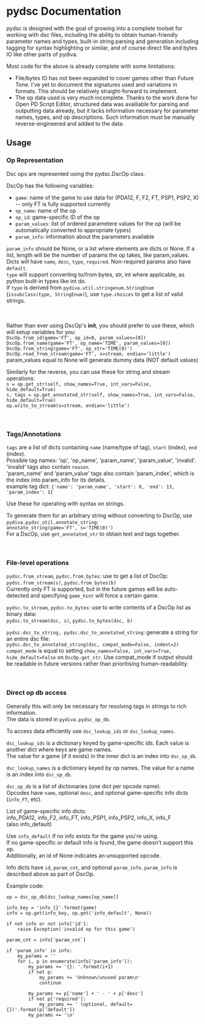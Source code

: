 pydsc Documentation
===================

pydsc is designed with the goal of growing into a complete toolset for working with dsc files, including the ability to
obtain human-friendly parameter names and types, built-in string parsing and generation including tagging for syntax
highlighting or similar, and of course direct file and bytes IO like other parts of pydiva.

Most code for the above is already complete with some limitations:
- File/bytes IO has not been expanded to cover games other than Future Tone.
    I've yet to document the signatures used and variations in formats.
    This should be relatively straight-forward to implement.
- The op data used is very much incomplete.
    Thanks to the work done for Open PD Script Editor, structured data was availiable for parsing and outputting data
    already, but it lacks information necessary for parameter names, types, and op descriptions. Such information must
    be manually reverse-engineered and added to the data.

## Usage
### Op Representation
Dsc ops are represented using the pydsc.DscOp class.

DscOp has the following variables:  
 * `game`: name of the game to use data for (PDA12, F, F2, FT, PSP1, PSP2, X) -- only FT is fully supported currently
 * `op_name`: name of the op
 * `op_id`: game-specific ID of the op
 * `param_values`: list of ordered parametere values for the op (will be automatically converted to appropriate types)
 * `param_info`: information about the parameters available

`param_info` should be None, or a list where elements are dicts or None. If a list, length will be the number of params
the op takes, like param_values.  
Dicts will have `name`, `desc`, `type`, `required`. Non-required params also have `default`.  
`type` will support converting to/from bytes, str, int where applicable, as python built-in types like int do.  
If `type` is derived from `pydiva.util.stringenum.StringEnum` (`issubclass(type, StringEnum)`), use `type.choices` to
get a list of valid strings.

　

Rather than ever using DscOp's __init__, you should prefer to use these, which will setup variables for you:  
`DscOp.from_id(game='FT', op_id=0, param_values=[0])`  
`DscOp.from_name(game='FT', op_name='TIME', param_values=[0])`  
`DscOp.from_string(game='FT', op_str='TIME(0)')`  
`DscOp.read_from_stream(game='FT', s=stream, endian='little')`  
param_values equal to None will generate dummy data (NOT default values)

Similarly for the reverse, you can use these for string and stream operations:  
`s = op.get_str(self, show_names=True, int_vars=False, hide_default=True)`  
`s, tags = op.get_annotated_str(self, show_names=True, int_vars=False, hide_default=True)`  
`op.write_to_stream(s=stream, endian='little')`  

　

### Tags/Annotations
`tags` are a list of dicts containing `name` (name/type of tag), `start` (index), `end` (index).  
Possible tag names: 'op', 'op_name', 'param_name', 'param_value', 'invalid'.  
'invalid' tags also contain `reason`.  
'param_name' and 'param_value' tags also contain 'param_index', which is the index into param_info for its details.  
example tag dict: `{'name': 'param_name', 'start': 8, 'end': 13, 'param_index': 1{`

Use these for operating with syntax on strings.

To generate them for an arbitrary string without converting to DscOp, use `pydiva.pydsc_util.annotate_string`:  
`annotate_string(game='FT', s='TIME(0)')`  
For a DscOp, use `get_annotated_str` to obtain text and tags together.

　

### File-level operations
`pydsc.from_stream`, `pydsc.from_bytes`: use to get a list of DscOp:  
`pydsc.from_stream(s)`, `pydsc.from_bytes(b)`  
Currently only FT is supported, but in the future games will be auto-detected and specifying `game_hint` will force a
certain game.

`pydsc.to_stream`, `pydsc.to_bytes`: use to write contents of a DscOp list as binary data:  
`pydsc.to_stream(dsc, s)`, `pydsc.to_bytes(dsc, b)`

`pydsc.dsc_to_string, pydsc.dsc_to_annotated_string`: generate a string for an entire dsc file:  
`pydsc.dsc_to_annotated_string(dsc, compat_mode=False, indent=2)`  
`compat_mode` is equal to setting `show_names=False, int_vars=True, hide_default=False` on `DscOp.get_str`.
Use compat_mode if output should be readable in future versions rather than prioritising human-readability.

　

### Direct op db access
Generally this will only be necessary for resolving tags in strings to rich information.  
The data is stored in `pydiva.pydsc_op_db`.

To access data efficiently use `dsc_lookup_ids` or `dsc_lookup_names`.

`dsc_lookup_ids` is a dictionary keyed by game-specific ids. Each value is another dict where keys are game names.  
The value for a game (if it exists) in the inner dict is an index into `dsc_op_db`.

`dsc_lookup_names` is a dictionary keyed by op names. The value for a name is an index into `dsc_op_db`.

`dsc_op_db` is a list of dictionaries (one dict per opcode name).  
Opcodes have `name`, optional `desc`, and optional game-specific info dicts (`info_FT`, etc).

List of game-specific info dicts:  
  info_PDA12, info_F2, info_FT, info_PSP1, info_PSP2, info_X, info_F  
  (also info_default)

Use `info_default` if no info exists for the game you're using.  
If no game-specific or default info is found, the game doesn't support this op.  
Additionally, an id of None indicates an unsupported opcode.

Info dicts have `id`, `param_cnt`, and optional `param_info`.
`param_info` is described above as part of DscOp.


Example code:
```
op = dsc_op_db[dsc_lookup_names[op_name]]

info_key = 'info_{}'.format(game)
info = op.get(info_key, op.get('info_default', None))

if not info or not info['id']:
    raise Exception('invalid op for this game')

param_cnt = info['param_cnt`]

if 'param_info' in info:
    my_params = ''
    for i, p in enumerate(info['param_info']):
        my_params += '{}: '.format(i+1)
        if not p:
            my_params += 'Unknown/unused param\n'
            continue
        
        my_params += p['name'] + ' - ' + p['desc']
        if not p['required']:
            my_params += ' (optional, default={})'.format(p['default'])
        my_params += '\n'
```